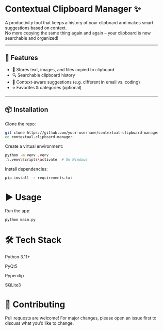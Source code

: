 # Contextual Clipboard Manager ✨

A productivity tool that keeps a history of your clipboard and makes smart suggestions based on context.  
No more copying the same thing again and again – your clipboard is now searchable and organized!

---

## 🚀 Features
- 📝 Stores text, images, and files copied to clipboard
- 🔍 Searchable clipboard history
- 🤖 Context-aware suggestions (e.g. different in email vs. coding)
- ⭐ Favorites & categories (optional)

---

## 📦 Installation

Clone the repo:
```bash
git clone https://github.com/your-username/contextual-clipboard-manager.git
cd contextual-clipboard-manager
```
Create a virtual environment:
```bash
python -m venv .venv
.\.venv\Scripts\activate  # On Windows
```
Install dependencies:
```bash
pip install -r requirements.txt
```
# ▶️ Usage

Run the app:
```bash
python main.py
```
# 🛠️ Tech Stack
Python 3.11+

PyQt5

Pyperclip

SQLite3

# 🤝 Contributing
Pull requests are welcome! For major changes, please open an issue first
to discuss what you’d like to change.

